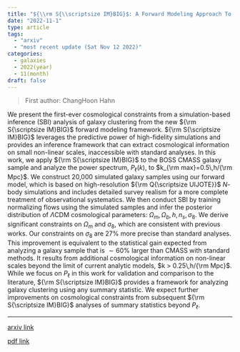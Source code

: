 ```yaml
---
title: "${\\rm S{\\scriptsize IM}BIG}$: A Forward Modeling Approach To Analyzing Galaxy Clustering"
date: "2022-11-1"
type: article
tags:
  - "arxiv"
  - "most recent update (Sat Nov 12 2022)"
categories:
  - galaxies
  - 2022(year)
  - 11(month)
draft: false
---
```


> First author: ChangHoon Hahn

 We present the first-ever cosmological constraints from a simulation-based
inference (SBI) analysis of galaxy clustering from the new ${\rm S{\scriptsize
IM}BIG}$ forward modeling framework. ${\rm S{\scriptsize IM}BIG}$ leverages the
predictive power of high-fidelity simulations and provides an inference
framework that can extract cosmological information on small non-linear scales,
inaccessible with standard analyses. In this work, we apply ${\rm S{\scriptsize
IM}BIG}$ to the BOSS CMASS galaxy sample and analyze the power spectrum,
$P_\ell(k)$, to $k_{\rm max}=0.5\,h/{\rm Mpc}$. We construct 20,000 simulated
galaxy samples using our forward model, which is based on high-resolution ${\rm
Q{\scriptsize UIJOTE}}$ $N$-body simulations and includes detailed survey
realism for a more complete treatment of observational systematics. We then
conduct SBI by training normalizing flows using the simulated samples and infer
the posterior distribution of $\Lambda$CDM cosmological parameters: $\Omega_m,
\Omega_b, h, n_s, \sigma_8$. We derive significant constraints on $\Omega_m$
and $\sigma_8$, which are consistent with previous works. Our constraints on
$\sigma_8$ are $27\%$ more precise than standard analyses. This improvement is
equivalent to the statistical gain expected from analyzing a galaxy sample that
is $\sim60\%$ larger than CMASS with standard methods. It results from
additional cosmological information on non-linear scales beyond the limit of
current analytic models, $k > 0.25\,h/{\rm Mpc}$. While we focus on $P_\ell$ in
this work for validation and comparison to the literature, ${\rm S{\scriptsize
IM}BIG}$ provides a framework for analyzing galaxy clustering using any summary
statistic. We expect further improvements on cosmological constraints from
subsequent ${\rm S{\scriptsize IM}BIG}$ analyses of summary statistics beyond
$P_\ell$.

---
[arxiv link](http://arxiv.org/abs/2211.00723v1)

[pdf link](http://arxiv.org/pdf/2211.00723v1)